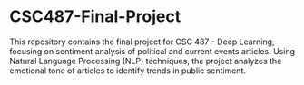# CSC487-Final-Project
This repository contains the final project for CSC 487 - Deep Learning, focusing on sentiment analysis of political and current events articles. Using Natural Language Processing (NLP) techniques, the project analyzes the emotional tone of articles to identify trends in public sentiment.
